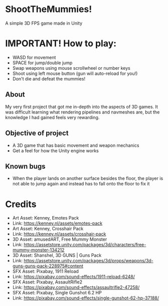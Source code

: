 # ShootTheMummies!
 A simple 3D FPS game made in Unity

 # IMPORTANT! How to play:
 - WASD for movement
 - SPACE for jump/double jump
 - Swap weapons using mouse scrollwheel or number keys
 - Shoot using left mouse button (gun will auto-reload for you!)
 - Don't die and defeat the mummies!
 
 ## About
 My very first project that got me in-depth into the aspects of 3D games. It was difficult learning what rendering pipelines and navmeshes are, but the knowledge I had gained feels very rewarding.

 ## Objective of project
 - A 3D game that has basic movement and weapon mechanics
 - Get a feel for how the Unity engine works
 
 ## Known bugs
 - When the player lands on another surface besides the floor, the player is not able to jump again and instead has to fall onto the floor to fix it

 # Credits
- Art Asset: Kenney, Emotes Pack
- Link: https://kenney.nl/assets/emotes-pack
- Art Asset: Kenney, Crosshair Pack
- Link: https://kenney.nl/assets/crosshair-pack
- 3D Asset: amusedART, Free Mummy Monster
- Link: https://assetstore.unity.com/packages/3d/characters/free-mummy-monster-134212
- 3D Asset: Shanshel, 3D GUNS | Guns Pack
- Link: https://assetstore.unity.com/packages/3d/props/weapons/3d-guns-guns-pack-228975#content
- SFX Asset: Pixabay, 1911 Reload
- Link: https://pixabay.com/sound-effects/1911-reload-6248/
- SFX Asset: Pixabay, AssaultRifle2
- Link: https://pixabay.com/sound-effects/assaultrifle2-47258/
- SFX Asset: Pixabay, Single Gunshot 6.2 HP
- Link: https://pixabay.com/sound-effects/single-gunshot-62-hp-37188/
